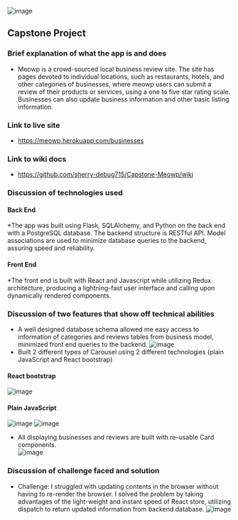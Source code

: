 ![image](https://user-images.githubusercontent.com/67481206/139609490-bbdf3cfc-5fcb-4df4-a2f9-9a6910037e53.png)
## Capstone Project
### Brief explanation of what the app is and does
* Meowp is a crowd-sourced local business review site. The site has pages devoted to individual locations, such as restaurants, hotels, and other categories of businesses, where meowp users can submit a review of their products or services, using a one to five star rating scale. Businesses can also update business information and other basic listing information.

### Link to live site
* https://meowp.herokuapp.com/businesses

### Link to wiki docs
* https://github.com/sherry-debug715/Capstone-Meowp/wiki

### Discussion of technologies used
#### Back End
*The app was built using Flask, SQLAlchemy, and Python on the back end with a PostgreSQL database. The backend structure is RESTful API. Model associations are used to minimize database queries to the backend, assuring speed and reliability.

#### Front End
*The front end is built with React and Javascript while utilizing Redux architecture, producing a lightning-fast user interface and calling upon dynamically rendered components.

### Discussion of two features that show off technical abilities
* A well designed database schema allowed me easy access to information of categories and reviews tables from business model, minimized front end queries to the backend.
![image](https://user-images.githubusercontent.com/67481206/139609993-ae529757-6e50-4573-97bd-e1cfba597d73.png)
* Built 2 different types of Carousel using 2 different technologies (plain JavaScript and React bootstrap)
#### React bootstrap
![image](https://user-images.githubusercontent.com/67481206/139610848-7ff11315-e129-4643-8d84-77a4d5604f03.png)
#### Plain JavaScript
![image](https://user-images.githubusercontent.com/67481206/139610900-95da292d-dd07-4aba-b524-fb6c75147303.png)
![image](https://user-images.githubusercontent.com/67481206/139610923-79268292-a44c-45bd-b96f-4ec55e9aa147.png)

* All displaying businesses and reviews are built with re-usable Card components.   
![image](https://user-images.githubusercontent.com/67481206/139610965-110269a1-df38-427e-b770-1f3256eb8518.png)

### Discussion of challenge faced and solution
* Challenge: I struggled with updating contents in the browser without having to re-render the browser. I solved the problem by taking advantages of the light-weight and instant speed of React store, utilizing dispatch to return updated information from backend database.
![image](https://user-images.githubusercontent.com/67481206/139611422-19eaa1a8-443a-4014-b516-14fe8f18501d.png)

